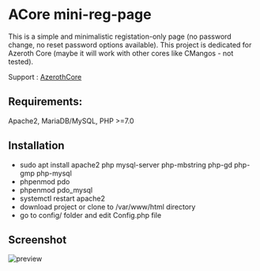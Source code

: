 # ACore mini-reg-page

This is a simple and minimalistic registation-only page (no password change, no reset password options available).
This project is dedicated for Azeroth Core (maybe it will work with other cores like CMangos - not tested).

Support : [AzerothCore](http://azerothcore.org)

## Requirements:
Apache2, MariaDB/MySQL, PHP >=7.0

## Installation

 - sudo apt install apache2 php mysql-server php-mbstring php-gd php-gmp php-mysql
 - phpenmod pdo
 - phpenmod pdo_mysql
 - systemctl restart apache2
 - download project or clone to /var/www/html directory
 - go to config/ folder and edit Config.php file

 ## Screenshot
![preview](https://raw.githubusercontent.com/nolt/acore-mini-reg-page/master/preview.jpg)
